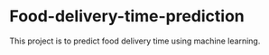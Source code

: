 # Food-delivery-time-prediction
This project is to predict food delivery time using machine learning.
